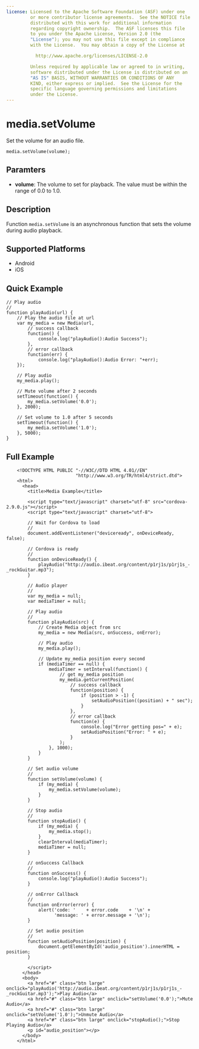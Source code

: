 ```yaml
---
license: Licensed to the Apache Software Foundation (ASF) under one
         or more contributor license agreements.  See the NOTICE file
         distributed with this work for additional information
         regarding copyright ownership.  The ASF licenses this file
         to you under the Apache License, Version 2.0 (the
         "License"); you may not use this file except in compliance
         with the License.  You may obtain a copy of the License at

           http://www.apache.org/licenses/LICENSE-2.0

         Unless required by applicable law or agreed to in writing,
         software distributed under the License is distributed on an
         "AS IS" BASIS, WITHOUT WARRANTIES OR CONDITIONS OF ANY
         KIND, either express or implied.  See the License for the
         specific language governing permissions and limitations
         under the License.
---
```


media.setVolume
===========

Set the volume for an audio file.

    media.setVolume(volume);

Paramters
---------

- __volume__: The volume to set for playback.  The value must be within the range of 0.0 to 1.0.

Description
-----------

Function `media.setVolume` is an asynchronous function that sets the volume during audio playback.

Supported Platforms
-------------------

- Android
- iOS

Quick Example
-------------

    // Play audio
    //
    function playAudio(url) {
        // Play the audio file at url
        var my_media = new Media(url,
            // success callback
            function() {
                console.log("playAudio():Audio Success");
            },
            // error callback
            function(err) {
                console.log("playAudio():Audio Error: "+err);
        });

        // Play audio
        my_media.play();

        // Mute volume after 2 seconds
        setTimeout(function() {
            my_media.setVolume('0.0');
        }, 2000);

        // Set volume to 1.0 after 5 seconds
        setTimeout(function() {
            my_media.setVolume('1.0');
        }, 5000);
    }


Full Example
------------

        <!DOCTYPE HTML PUBLIC "-//W3C//DTD HTML 4.01//EN"
                              "http://www.w3.org/TR/html4/strict.dtd">
        <html>
          <head>
            <title>Media Example</title>

            <script type="text/javascript" charset="utf-8" src="cordova-2.9.0.js"></script>
            <script type="text/javascript" charset="utf-8">

            // Wait for Cordova to load
            //
            document.addEventListener("deviceready", onDeviceReady, false);

            // Cordova is ready
            //
            function onDeviceReady() {
                playAudio("http://audio.ibeat.org/content/p1rj1s/p1rj1s_-_rockGuitar.mp3");
            }

            // Audio player
            //
            var my_media = null;
            var mediaTimer = null;

            // Play audio
            //
            function playAudio(src) {
                // Create Media object from src
                my_media = new Media(src, onSuccess, onError);

                // Play audio
                my_media.play();

                // Update my_media position every second
                if (mediaTimer == null) {
                    mediaTimer = setInterval(function() {
                        // get my_media position
                        my_media.getCurrentPosition(
                            // success callback
                            function(position) {
                                if (position > -1) {
                                    setAudioPosition((position) + " sec");
                                }
                            },
                            // error callback
                            function(e) {
                                console.log("Error getting pos=" + e);
                                setAudioPosition("Error: " + e);
                            }
                        );
                    }, 1000);
                }
            }

            // Set audio volume
            //
            function setVolume(volume) {
                if (my_media) {
                    my_media.setVolume(volume);
                }
            }

            // Stop audio
            //
            function stopAudio() {
                if (my_media) {
                    my_media.stop();
                }
                clearInterval(mediaTimer);
                mediaTimer = null;
            }

            // onSuccess Callback
            //
            function onSuccess() {
                console.log("playAudio():Audio Success");
            }

            // onError Callback
            //
            function onError(error) {
                alert('code: '    + error.code    + '\n' + 
                      'message: ' + error.message + '\n');
            }

            // Set audio position
            //
            function setAudioPosition(position) {
                document.getElementById('audio_position').innerHTML = position;
            }

            </script>
          </head>
          <body>
            <a href="#" class="btn large" onclick="playAudio('http://audio.ibeat.org/content/p1rj1s/p1rj1s_-_rockGuitar.mp3');">Play Audio</a>
            <a href="#" class="btn large" onclick="setVolume('0.0');">Mute Audio</a>
            <a href="#" class="btn large" onclick="setVolume('1.0');">Unmute Audio</a>
            <a href="#" class="btn large" onclick="stopAudio();">Stop Playing Audio</a>
            <p id="audio_position"></p>
          </body>
        </html>